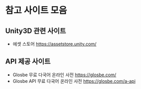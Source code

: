 # 참고 사이트 모음

## Unity3D 관련 사이트

- 에셋 스토어 <https://assetstore.unity.com/>

## API 제공 사이트

- Glosbe 무료 다국어 온라인 사전 <https://glosbe.com/>
- Glosbe API 무료 다국어 온라인 사전 <https://glosbe.com/a-api>
